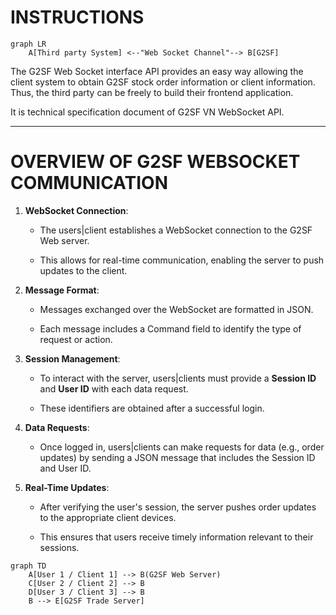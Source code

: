# INSTRUCTIONS

``` mermaid
graph LR
    A[Third party System] <--"Web Socket Channel"--> B[G2SF]
```


The G2SF Web Socket interface API provides an easy way allowing the
client system to obtain G2SF stock order information or client
information. Thus, the third party can be freely to build their frontend
application.

It is technical specification document of G2SF VN WebSocket API.

---

# OVERVIEW OF G2SF WEBSOCKET COMMUNICATION 

1.  **WebSocket Connection**:

    - The users|client establishes a WebSocket connection to the G2SF
      Web server.

    - This allows for real-time communication, enabling the server to
      push updates to the client.

2.  **Message Format**:

    - Messages exchanged over the WebSocket are formatted in JSON.

    - Each message includes a Command field to identify the type of
      request or action.

3.  **Session Management**:

    - To interact with the server, users|clients must provide a
      **Session ID** and **User ID** with each data request.

    - These identifiers are obtained after a successful login.

4.  **Data Requests**:

    - Once logged in, users|clients can make requests for data (e.g.,
      order updates) by sending a JSON message that includes the Session
      ID and User ID.

5.  **Real-Time Updates**:

    - After verifying the user's session, the server pushes order
      updates to the appropriate client devices.

    - This ensures that users receive timely information relevant to
      their sessions.

``` mermaid
graph TD
    A[User 1 / Client 1] --> B(G2SF Web Server)
    C[User 2 / Client 2] --> B
    D[User 3 / Client 3] --> B
    B --> E[G2SF Trade Server]
```

